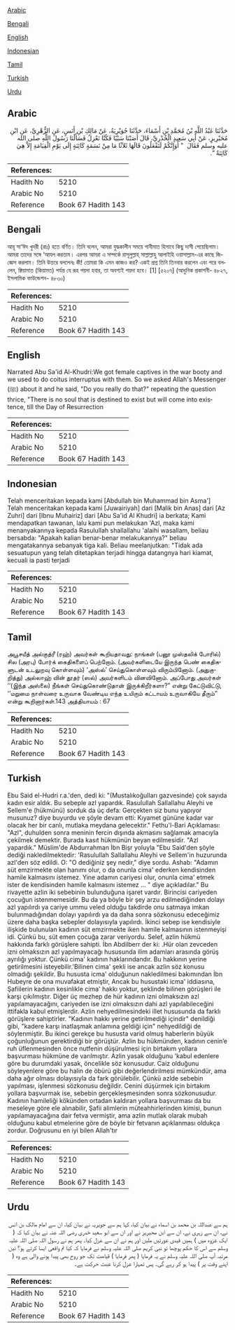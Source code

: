 [Arabic](#arabic)

[Bengali](#bengali)

[English](#english)

[Indonesian](#indonesian)

[Tamil](#tamil)

[Turkish](#turkish)

[Urdu](#urdu)

## Arabic


<div dir="rtl" lang="ar" style={{fontSize:'larger',backgroundColor:'#f8f9fa',padding:20}}>
حَدَّثَنَا عَبْدُ اللَّهِ بْنُ مُحَمَّدِ بْنِ أَسْمَاءَ، حَدَّثَنَا جُوَيْرِيَةُ، عَنْ مَالِكِ بْنِ أَنَسٍ، عَنِ الزُّهْرِيِّ، عَنِ ابْنِ مُحَيْرِيزٍ، عَنْ أَبِي سَعِيدٍ الْخُدْرِيِّ، قَالَ أَصَبْنَا سَبْيًا فَكُنَّا نَعْزِلُ فَسَأَلْنَا رَسُولَ اللَّهِ صلى الله عليه وسلم فَقَالَ ‏ "‏ أَوَإِنَّكُمْ لَتَفْعَلُونَ قَالَهَا ثَلاَثًا مَا مِنْ نَسَمَةٍ كَائِنَةٍ إِلَى يَوْمِ الْقِيَامَةِ إِلاَّ هِيَ كَائِنَةٌ ‏"‏‏.‏
</div>
<div style={{backgroundColor:'#f8f9fa',padding:20, marginBottom: 10}}><table> <thead> <tr> <th>References:</th> <th></th> </tr> </thead> <tbody><tr><td>Hadith No</td><td>5210</td></tr><tr><td>Arabic No</td><td>5210</td></tr><tr><td>Reference</td><td>Book 67 Hadith 143</td></tr></tbody></table></div>

## Bengali


<div dir="ltr" lang="bn" style={{fontSize:'larger',backgroundColor:'#f8f9fa',padding:20}}>
আবূ সা‘ঈদ খুদরী (রাঃ) হতে বর্ণিত। তিনি বলেন, আমরা যুদ্ধকালীন সময়ে গানীমাত হিসাবে কিছু দাসী পেয়েছিলাম। আমরা তাদের সঙ্গে ‘আযল করতাম। এরপর আমরা এ সম্পর্কে রাসূলুল্লাহ্ সাল্লাল্লাহু আলাইহি ওয়াসাল্লাম-এর কাছে জিজ্ঞেস করলাম। তিনি উত্তরে বললেনঃ কী! তোমরা কি এমন কাজও কর? একই প্রশ্ন তিনি তিনবার করলেন এবং পরে বললেন, ক্বিয়ামাত (কিয়ামত) পর্যন্ত যে রূহ পয়দা হবার, তা অবশ্যই পয়দা হবে। [1] [৫২০৭] (আধুনিক প্রকাশনী- ৪৮২৭, ইসলামিক ফাউন্ডেশন- ৪৮৩০)
</div>
<div style={{backgroundColor:'#f8f9fa',padding:20, marginBottom: 10}}><table> <thead> <tr> <th>References:</th> <th></th> </tr> </thead> <tbody><tr><td>Hadith No</td><td>5210</td></tr><tr><td>Arabic No</td><td>5210</td></tr><tr><td>Reference</td><td>Book 67 Hadith 143</td></tr></tbody></table></div>

## English


<div dir="ltr" lang="en" style={{fontSize:'larger',backgroundColor:'#f8f9fa',padding:20}}>
Narrated Abu Sa'id Al-Khudri:We got female captives in the war booty and we used to do coitus interruptus with them. So we asked Allah's Messenger (ﷺ) about it and he said, "Do you really do that?" repeating the question thrice, "There is no soul that is destined to exist but will come into existence, till the Day of Resurrection
</div>
<div style={{backgroundColor:'#f8f9fa',padding:20, marginBottom: 10}}><table> <thead> <tr> <th>References:</th> <th></th> </tr> </thead> <tbody><tr><td>Hadith No</td><td>5210</td></tr><tr><td>Arabic No</td><td>5210</td></tr><tr><td>Reference</td><td>Book 67 Hadith 143</td></tr></tbody></table></div>

## Indonesian


<div dir="ltr" lang="id" style={{fontSize:'larger',backgroundColor:'#f8f9fa',padding:20}}>
Telah menceritakan kepada kami [Abdullah bin Muhammad bin Asma'] Telah menceritakan kepada kami [Juwairiyah] dari [Malik bin Anas] dari [Az Zuhri] dari [Ibnu Muhairiz] dari [Abu Sa'id Al Khudri] ia berkata; Kami mendapatkan tawanan, lalu kami pun melakukan 'Azl, maka kami menanyakannya kepada Rasulullah shallallahu 'alaihi wasallam, beliau bersabda: "Apakah kalian benar-benar melakukannya?" beliau mengatakannya sebanyak tiga kali. Beliau meelanjutkan: "Tidak ada sesuatupun yang telah ditetapkan terjadi hingga datangnya hari kiamat, kecuali ia pasti terjadi
</div>
<div style={{backgroundColor:'#f8f9fa',padding:20, marginBottom: 10}}><table> <thead> <tr> <th>References:</th> <th></th> </tr> </thead> <tbody><tr><td>Hadith No</td><td>5210</td></tr><tr><td>Arabic No</td><td>5210</td></tr><tr><td>Reference</td><td>Book 67 Hadith 143</td></tr></tbody></table></div>

## Tamil


<div dir="ltr" lang="ta" style={{fontSize:'larger',backgroundColor:'#f8f9fa',padding:20}}>
அபூசயீத் அல்குத்ரீ (ரஹ்) அவர்கள் கூறியதாவது: நாங்கள் (பனூ முஸ்தலிக் போரில்) சில (அரபு) போர்க் கைதிகளைப் பெற்றோம். (அவர்களிடையே இருந்த பெண் கைதிகளுடன் உடலுறவு கொள்ளவும்) ‘அஸ்ல்’ செய்துகொள்ளவும் விரும்பினோம். (அதுகுறித்து) அல்லாஹ் வின் தூதர் (ஸல்) அவர்களிடம் வினவினோம். அப்போது அவர்கள் ‘‘(இந்த அஸ்லை) நீங்கள் செய்துகொண்டுதான் இருக்கிறீர்களா?” என்று கேட்டுவிட்டு, ‘‘மறுமை நாள்வரை உருவாக வேண்டிய எந்த உயிரும் கட்டாயம் உருவாகியே தீரும்” என்று கூறினார்கள்.143 அத்தியாயம் : 67
</div>
<div style={{backgroundColor:'#f8f9fa',padding:20, marginBottom: 10}}><table> <thead> <tr> <th>References:</th> <th></th> </tr> </thead> <tbody><tr><td>Hadith No</td><td>5210</td></tr><tr><td>Arabic No</td><td>5210</td></tr><tr><td>Reference</td><td>Book 67 Hadith 143</td></tr></tbody></table></div>

## Turkish


<div dir="ltr" lang="tr" style={{fontSize:'larger',backgroundColor:'#f8f9fa',padding:20}}>
Ebu Said el-Hudri r.a.'den, dedi ki: "(Mustalıkoğulları gazvesinde) çok sayıda kadın esir aldık. Bu sebeple azl yapardık. Rasulullah Sallallahu Aleyhi ve Sellem'e (hükmünü) sorduk da üç defa: Gerçekten siz bunu yapıyor musunuz? diye buyurdu ve şöyle devam etti: Kıyamet gününe kadar var olacak her bir canlı, mutlaka meydana gelecektir." Fethu'l-Bari Açıklaması: "Azl", duhulden sonra meninin fercin dışında akmasını sağlamak amacıyla çekilmek demektir. Burada kasıt hükmünün beyan edilmesidir. "Azl yapardık." Müslim'de Abdurrahman İbn Bişr yoluyla "Ebu Said'den şöyle dediği nakledilmektedir: 'Rasulullah Sallallahu Aleyhi ve Sellem'in huzurunda azl'den söz edildi. O: "O dediğiniz şey nedir," diye sordu. Ashab: "Adamın süt emzirmekte olan hanımı olur, o da onunla cima' ederken kendisinden hamile kalmasını istemez. Yine adamın cariyesi olur, onunla cima' etmek ister de kendisinden hamile kalmasını istemez ... " diye açıkladılar." Bu rivayette azlin iki sebebinin bulunduğuna işaret vardır. Birincisi cariyeden çocuğun istenmemesidir. Bu da ya böyle bir şey arzu edilmediğinden dolayı azl yapılırdı ya cariye ummu veled olduğu takdirde onu satmaya imkan bulunmadığından dolayı yapılırdı ya da daha sonra sözkonusu edeceğimiz üzere daha başka sebepler dolayısıyla yapılırdı. İkinci sebep ise kendisiyle ilişkide bulunulan kadının süt emzirmekte iken hamile kalmasının istenmeyişi idi. Çünkü bu, süt emen çocuğa zarar veriyordu. Selef, azlin hükmü hakkında farklı görüşlere sahipti. İbn Abdilberr der ki: .Hür olan zevceden izni olmaksızın azl yapılmayacağı hususunda ilim adamları arasında görüş ayrılığı yoktur. Çünkü cima' kadının haklarındandır. Bu hakkının yerine getirilmesini isteyebilir.'Bilinen cima' şekli ise ancak azlin söz konusu olmadığı şekildir. Bu hususta icma' olduğunun nakledilmesi bakımından İbn Hubeyre de ona muvafakat etmiştir, Ancak bu husustaki icma' iddiasına, Şafiilerin kadının kesinlikle cima' hakkı yoktur, şeklinde bilinen görüşleri ile karşı çıkılmıştır. Diğer üç mezhep de hür kadının izni olmaksızın azl yapılamayacağını, cariyeden ise izni olmaksızın dahi azl yapılabileceğini ittifakla kabul etmişlerdir. Azlin nehyedilmesindeki illet hususunda da farklı görüşlere sahiptirler. "Kadının hakkı yerine getirilmediği içindir" denildiği gibi, "kadere karşı inatlaşmak anlamına geldiği için" nehyedildiği de söylenmiştir. Bu ikinci gerekçe bu hususta varid olmuş haberlerin büyük çoğunluğunun gerektirdiği bir görüştür. Azlin bu hükmünden, kadının cenin’e ruh üflenmesinden önce nutfenin düşürulmesi için birtakım yollara başvurması hükmüne de varılmıştır. Azlin yasak olduğunu 'kabul edenlere göre bu durumdaki yasak, öncelikle söz konusudur. Caiz olduğunu söyleyenlere göre bu halin de öbürü gibi değerlendirilmesi mümkündür, ama daha ağır olması dolayısıyla da fark görülebilir. Çünkü azlde sebebin yapılması, işlenmesi sözkonusu değildir. Cenini düşürmek için birtakım yollara başvurmak ise, sebebin gerçekleşmesinden sonra sözkonusudur. Kadının hamileliği kökünden ortadan kaldıran yollara başvurması da bu meseleye göre ele alınabilir, Şafii alimlerin müteahhirlerinden kimisi, bunun yapılamayacağına dair fetva vermiştir, ama azlin mutlak olarak mubah olduğunu kabul etmelerine göre de böyle bir fetvanın açıklanması oldukça zordur. Doğrusunu en iyi bilen Allah'tır
</div>
<div style={{backgroundColor:'#f8f9fa',padding:20, marginBottom: 10}}><table> <thead> <tr> <th>References:</th> <th></th> </tr> </thead> <tbody><tr><td>Hadith No</td><td>5210</td></tr><tr><td>Arabic No</td><td>5210</td></tr><tr><td>Reference</td><td>Book 67 Hadith 143</td></tr></tbody></table></div>

## Urdu


<div dir="rtl" lang="ur" style={{fontSize:'larger',backgroundColor:'#f8f9fa',padding:20}}>
ہم سے عبداللہ بن محمد بن اسماء نے بیان کیا، کہا ہم سے جویریہ نے بیان کیا، ان سے امام مالک بن انس نے، ان سے زہری نے، ان سے ابن محیریز نے اور ان سے ابو سعید خدری رضی اللہ عنہ نے بیان کیا کہ ( ایک غزوہ میں ) ہمیں قیدی عورتیں ملیں اور ہم نے ان سے عزل کیا۔ پھر ہم نے رسول اللہ صلی اللہ علیہ وسلم سے اس کا حکم پوچھا تو نبی کریم صلی اللہ علیہ وسلم نے فرمایا کہ کیا تم واقعی ایسا کرتے ہو؟ تین مرتبہ آپ صلی اللہ علیہ وسلم نے یہ فرمایا ( پھر فرمایا ) قیامت تک جو روح بھی پیدا ہونے والی ہے وہ ( اپنے وقت پر ) پیدا ہو کر رہے گی۔ پس تمہارا عزل کرنا عبث حرکت ہے۔
</div>
<div style={{backgroundColor:'#f8f9fa',padding:20, marginBottom: 10}}><table> <thead> <tr> <th>References:</th> <th></th> </tr> </thead> <tbody><tr><td>Hadith No</td><td>5210</td></tr><tr><td>Arabic No</td><td>5210</td></tr><tr><td>Reference</td><td>Book 67 Hadith 143</td></tr></tbody></table></div>
